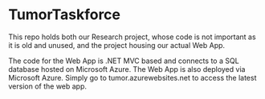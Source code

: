 # TumorTaskforce

This repo holds both our Research project, whose code is not important as it is old and unused, and the project housing our actual Web App.

The code for the Web App is .NET MVC based and connects to a SQL database hosted on Microsoft Azure. 
The Web App is also deployed via Microsoft Azure.
Simply go to tumor.azurewebsites.net to access the latest version of the web app.
